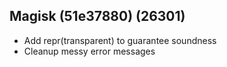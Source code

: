 ## Magisk (51e37880) (26301)
- Add repr(transparent) to guarantee soundness
- Cleanup messy error messages
